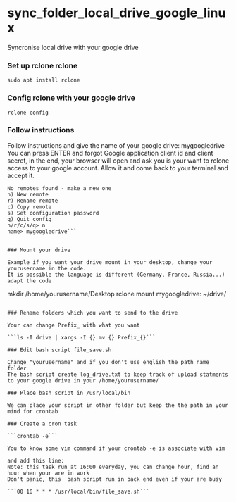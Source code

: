 # sync_folder_local_drive_google_linux
Syncronise local drive with your google drive

### Set up rclone rclone

```sudo apt install rclone```

### Config rclone with your google drive

```rclone config```

### Follow instructions 

Follow instructions and give the name of your google drive: mygoogledrive
You can press ENTER and forgot Google application client id and client secret, 
in the end, your browser will open and ask you is your want to rclone access to your google account. Allow it and come back to your terminal and accept it. 

```2019/07/16 16:27:20 NOTICE: Config file "/home/sk/.config/rclone/rclone.conf" not found - using defaults
No remotes found - make a new one
n) New remote
r) Rename remote
c) Copy remote
s) Set configuration password
q) Quit config
n/r/c/s/q> n
name> mygoogledrive```


### Mount your drive

Example if you want your drive mount in your desktop, change your yourusername in the code.
It is possible the language is different (Germany, France, Russia...) adapt the code

```
mkdir /home/yourusername/Desktop
rclone mount mygoogledrive: ~/drive/
```

### Rename folders which you want to send to the drive

Your can change Prefix_ with what you want 

```ls -I drive | xargs -I {} mv {} Prefix_{}```

### Edit bash script file_save.sh

Change "yourusername" and if you don't use english the path name folder
The bash script create log_drive.txt to keep track of upload statments to your google drive in your /home/yourusername/

### Place bash script in /usr/local/bin

We can place your script in other folder but keep the the path in your mind for crontab

### Create a cron task

```crontab -e``` 

You to know some vim command if your crontab -e is associate with vim

and add this line:
Note: this task run at 16:00 everyday, you can change hour, find an hour when your are in work
Don't panic, this  bash script run in back end even if your are busy 

```00 16 * * * /usr/local/bin/file_save.sh```


